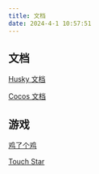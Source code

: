 ```yaml
---
title: 文档
date: 2024-4-1 10:57:51
---
```


## 文档

<a href="./husky/zh/" target="_bland">Husky 文档</a>

<a href="./cocos/" target="_bland">Cocos 文档</a>

## 游戏

<a href="../game/jilegeji/" target="_bland">鸡了个鸡</a>

<a href="../game/touch-star/" target="_bland">Touch Star</a>

